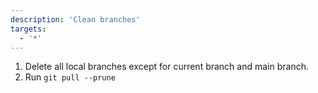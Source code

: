 ```yaml
---
description: 'Clean branches'
targets:
  - '*'
---
```


1. Delete all local branches except for current branch and main branch.
2. Run `git pull --prune`
